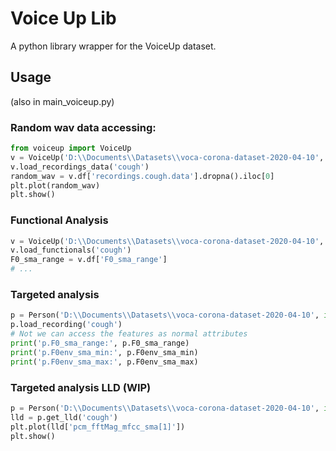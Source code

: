 # Voice Up Lib
A python library wrapper for the VoiceUp dataset.

## Usage
(also in main_voiceup.py)
### Random wav data accessing:
```python
from voiceup import VoiceUp
v = VoiceUp('D:\\Documents\\Datasets\\voca-corona-dataset-2020-04-10', limit_rows=100)
v.load_recordings_data('cough')
random_wav = v.df['recordings.cough.data'].dropna().iloc[0]
plt.plot(random_wav)
plt.show()
```
### Functional Analysis
```python
v = VoiceUp('D:\\Documents\\Datasets\\voca-corona-dataset-2020-04-10', limit_rows=100)
v.load_functionals('cough')
F0_sma_range = v.df['F0_sma_range']
# ...
```

### Targeted analysis
```python
p = Person('D:\\Documents\\Datasets\\voca-corona-dataset-2020-04-10', id='5e730b5d19fe630007a3e97a')
p.load_recording('cough')
# Not we can access the features as normal attributes
print('p.F0_sma_range:', p.F0_sma_range)
print('p.F0env_sma_min:', p.F0env_sma_min)
print('p.F0env_sma_max:', p.F0env_sma_max)
```

### Targeted analysis LLD (WIP)
```python
p = Person('D:\\Documents\\Datasets\\voca-corona-dataset-2020-04-10', id='5e730b5d19fe630007a3e97a')
lld = p.get_lld('cough')
plt.plot(lld['pcm_fftMag_mfcc_sma[1]'])
plt.show()
```

